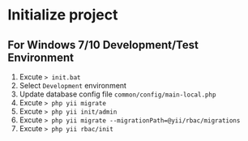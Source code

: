 # Initialize project

## For Windows 7/10 Development/Test Environment

1.  Excute ```> init.bat```
1.  Select ```Development``` environment
1.  Update database config file ```common/config/main-local.php```
1.  Excute ```> php yii migrate```
1.  Excute ```> php yii init/admin```
1.  Excute ```> php yii migrate --migrationPath=@yii/rbac/migrations```
1.  Excute ```> php yii rbac/init```